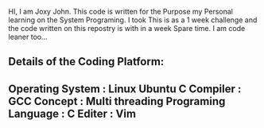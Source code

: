 HI, 
I am Joxy John. This code is written for the Purpose my Personal learning on the System Programing. I took This is as a 1 week challenge and the code written on this repostry is with in a week Spare time. I am code leaner too...

Details of the Coding Platform:
---------------------------------------
Operating System    : Linux Ubuntu
C Compiler          : GCC
Concept             : Multi threading
Programing Language : C
Editer              : Vim 
--------------------------------------

